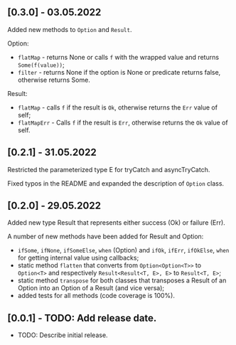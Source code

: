 ## [0.3.0] - 03.05.2022

Added new methods to `Option` and `Result`.

Option:

- `flatMap` - returns None or calls `f` with the wrapped value and returns `Some(f(value))`;
- `filter` - returns None if the option is None or predicate returns false, otherwise returns Some.

Result:

- `flatMap` - calls `f` if the result is `Ok`, otherwise returns the `Err` value of self;
- `flatMapErr` - Calls `f` if the result is `Err`, otherwise returns the `Ok` value of self.

## [0.2.1] - 31.05.2022

Restricted the parameterized type E for tryCatch and asyncTryCatch.

Fixed typos in the README and expanded the description of `Option` class.

## [0.2.0] - 29.05.2022

Added new type Result that represents either success (Ok) or failure (Err).

A number of new methods have been added for Result and Option:

- `ifSome`, `ifNone`, `ifSomeElse`, `when` (Option) and `ifOk`, `ifErr`, `ifOkElse`, `when` for getting internal value using callbacks;
- static method `flatten` that converts from `Option<Option<T>>` to `Option<T>` and respectively `Result<Result<T, E>, E>` to `Result<T, E>`;
- static method `transpose` for both classes that transposes a Result of an Option into an Option of a Result (and vice versa);
- added tests for all methods (code coverage is 100%).

## [0.0.1] - TODO: Add release date.

- TODO: Describe initial release.
